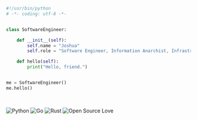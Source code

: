 
```python
#!/usr/bin/python
# -*- coding: utf-8 -*-


class SoftwareEngineer:

    def __init__(self):
        self.name = "Joshua"
        self.role = "Software Engineer, Information Anarchist, Infrastructure Architect"

    def hello(self):
        print("Hello, friend.")


me = SoftwareEngineer()
me.hello()
```

<br>

![Python](https://img.shields.io/badge/Code-Python-informational?style=flat&logo=python&logoColor=white&color=6aa6f8)
![Go](https://img.shields.io/badge/Code-Go-informational?style=flat&logo=go&logoColor=white&color=6aa6f8)
![Rust](https://img.shields.io/badge/Code-Rust-informational?style=flat&logo=rust&logoColor=white&color=6aa6f8)
![Open Source Love](https://badges.frapsoft.com/os/v2/open-source.svg?v=103)

<br>
